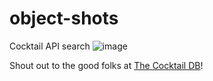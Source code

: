 # object-shots
Cocktail API search
![image](C:\Users\jiara\Documents\learnwithleon\class26-materials\class26-materials\objects-shots\img\screenshot.png)

Shout out to the good folks at [The Cocktail DB](https://www.thecocktaildb.com)!
